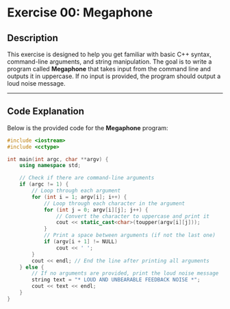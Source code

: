 # Exercise 00: Megaphone

## Description

This exercise is designed to help you get familiar with basic C++ syntax, command-line arguments, and string manipulation. The goal is to write a program called **Megaphone** that takes input from the command line and outputs it in uppercase. If no input is provided, the program should output a loud noise message.

---

## Code Explanation

Below is the provided code for the **Megaphone** program:

```cpp
#include <iostream>
#include <cctype>

int main(int argc, char **argv) {
    using namespace std;

    // Check if there are command-line arguments
    if (argc != 1) {
        // Loop through each argument
        for (int i = 1; argv[i]; i++) {
            // Loop through each character in the argument
            for (int j = 0; argv[i][j]; j++) {
                // Convert the character to uppercase and print it
                cout << static_cast<char>(toupper(argv[i][j]));
            }
            // Print a space between arguments (if not the last one)
            if (argv[i + 1] != NULL)
                cout << ' ';
        }
        cout << endl; // End the line after printing all arguments
    } else {
        // If no arguments are provided, print the loud noise message
        string text = "* LOUD AND UNBEARABLE FEEDBACK NOISE *";
        cout << text << endl;
    }
}
